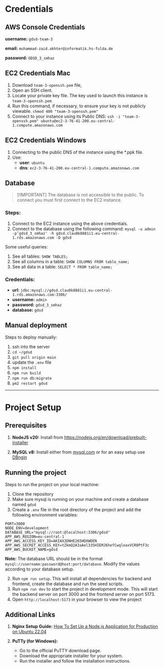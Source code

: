 # Credentials

## AWS Console Credentials

**username:** `gdsd-team-3`

**email:** `muhammad-zaid.akhter@informatik.hs-fulda.de`

**password:** `GDSD_3_smhaz`

## EC2 Credentials Mac

1. Download `team-3-openssh.pem` file,
2. Open an SSH client.
3. Locate your private key file. The key used to launch this instance is `team-3-openssh.pem`
4. Run this command, if necessary, to ensure your key is not publicly viewable. `chmod 400 "team-3-openssh.pem"`
5. Connect to your instance using its Public DNS:
   `ssh -i "team-3-openssh.pem" ubuntu@ec2-3-76-41-200.eu-central-1.compute.amazonaws.com`

## EC2 Credentials Windows

1. Connecting to the public DNS of the instance using the \*.ppk file.
2. Use:
   - **user**: `ubuntu`
   - **dns**: `ec2-3-76-41-200.eu-central-1.compute.amazonaws.com`

## Database

> [!IMPORTANT] The database is not accessible to the public. To connect you must first connect to the EC2 instance.

### Steps:

1. Connect to the EC2 instance using the above credentials.
2. Connect to the database using the following command:
   `mysql -u admin -p’gdsd_3_smhaz' -h gdsd.clau0k8881i1.eu-central-1.rds.amazonaws.com -D gdsd`

Some useful queries:

1. See all tables: `SHOW TABLES;`
2. See all columns in a table: `SHOW COLUMNS FROM table_name;`
3. See all data in a table: `SELECT * FROM table_name;`

### Credentials:

- **url:** `jdbc:mysql://gdsd.clau0k8881i1.eu-central-1.rds.amazonaws.com:3306/`
- **username:** `admin`
- **password:** `gdsd_3_smhaz`
- **database:** `gdsd`

## Manual deployment

Steps to deploy manually:

1. ssh into the server
2. `cd ~/gdsd`
3. `git pull origin main`
4. update the `.env` file
5. `npm install`
6. `npm run build`
7. `npm run db:migrate`
8. `pm2 restart gdsd`

---

# Project Setup

## Prerequisites

1. **NodeJS v20:** Install from https://nodejs.org/en/download/prebuilt-installer

2. **MySQL v8:** Install either from [mysql.com](https://dev.mysql.com/downloads/) or for an easy setup use
   [DBngin](https://dbngin.com/)

## Running the project

Steps to run the project on your local machine:

1. Clone the repository
2. Make sure mysql is running on your machine and create a database named `gdsd`
3. Create a `.env` file in the root directory of the project and add the following environment variables:

```
PORT=3000
NODE_ENV=development
DATABASE_URL="mysql://root:@localhost:3306/gdsd"
⁠APP_AWS_REGION=eu-central-1
APP_AWS_ACCESS_KEY_ID=AKIAX3DNHE265HDXWDEN
APP_AWS_SECRET_ACCESS_KEY=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
APP_AWS_BUCKET_NAME=gdsd ⁠
```

**Note:** The database URL should be in the format `mysql://username:password@host:port/database`. Modify the values
according to your database setup.

2. Run `npm run setup`. This will install all dependencies for backend and frontend, create the database and run the
   seed scripts.
3. Run `npm run dev` to start the project in development mode. This will start the backend server on port 3000 and the
   frontend server on port 5173.
4. Open `http://localhost:5173` in your browser to view the project

## Additional Links

1. **Nginx Setup Guide:**
   [How To Set Up a Node.js Application for Production on Ubuntu 22.04](https://www.digitalocean.com/community/tutorials/how-to-set-up-a-node-js-application-for-production-on-ubuntu-22-04)

2. **PuTTy (for Windows):**
   - Go to the official PuTTY download page.
   - Download the appropriate installer for your system.
   - Run the installer and follow the installation instructions.

```

```
